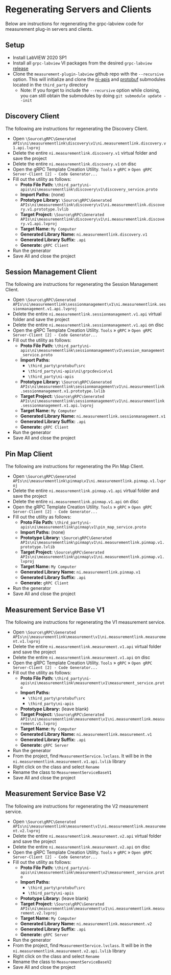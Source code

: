 # Regenerating Servers and Clients

Below are instructions for regenerating the grpc-labview code for measurement plug-in servers and clients.

## Setup

- Install LabVIEW 2020 SP1
- Install all `grpc-labview` VI packages from the desired `grpc-labview` [release](https://github.com/ni/grpc-labview/releases)
- Clone the `measurement-plugin-labview` github repo with the `--recursive` option. This will initialize and clone the [ni-apis](https://github.com/ni/ni-apis) and [protobuf](https://github.com/protocolbuffers/protobuf) submodules located in the `third_party` directory
    - Note: If you forget to include the `--recursive` option while cloning, you can still obtain the submodules by doing `git submodule update --init`

## Discovery Client

The following are instructions for regenerating the Discovery Client.

- Open `\Source\gRPC\Generated APIs\ni\measurementlink\discovery\v1\ni.measurementlink.discovery.v1.api.lvproj`
- Delete the entire `ni.measurementlink.discovery.v1` virtual folder and save the project
- Delete the entire `ni.measurementlink.discovery.v1` on disc
- Open the gRPC Template Creation Utility. `Tools` » `gRPC` » `Open gRPC Server-Client [2] - Code Generator...`
- Fill out the utility as follows:
    - **Proto File Path:** `\third_party\ni-apis\ni\measurementlink\discovery\v1\discovery_service.proto`
    - **Import Paths:** (none)
    - **Prototype Library:** `\Source\gRPC\Generated APIs\ni\measurementlink\discovery\v1\ni.measurementlink.discovery.v1.prototype.lvlib`
    - **Target Project:** `\Source\gRPC\Generated APIs\ni\measurementlink\discovery\v1\ni.measurementlink.discovery.v1.api.lvproj`
    - **Target Name:** `My Computer`
    - **Generated Library Name:** `ni.measurementlink.discovery.v1`
    - **Generated Library Suffix:** `.api`
    - **Generate:** `gRPC Client`
- Run the generator
- Save All and close the project

## Session Management Client

The following are instructions for regenerating the Session Management Client.

- Open `\Source\gRPC\Generated APIs\ni\measurementlink\sessionmanagement\v1\ni.measurementlink.sessionmanagement.v1.api.lvproj`
- Delete the entire `ni.measurementlink.sessionmanagement.v1.api` virtual folder and save the project
- Delete the entire `ni.measurementlink.sessionmanagement.v1.api` on disc
- Open the gRPC Template Creation Utility. `Tools` » `gRPC` » `Open gRPC Server-Client [2] - Code Generator...`
- Fill out the utility as follows:
    - **Proto File Path:** `\third_party\ni-apis\ni\measurementlink\sessionmanagement\v1\session_management_service.proto`
    - **Import Paths:** 
        - `\third_party\protobuf\src`
        - `\third_party\ni-apis\ni\grpcdevice\v1`
        - `\third_party\ni-apis`
    - **Prototype Library:** `\Source\gRPC\Generated APIs\ni\measurementlink\sessionmanagement\v1\ni.measurementlink.sessionmanagement.v1.prototype.lvlib`
    - **Target Project:** `\Source\gRPC\Generated APIs\ni\measurementlink\sessionmanagement\v1\ni.measurementlink.sessionmanagement.v1.api.lvproj`
    - **Target Name:** `My Computer`
    - **Generated Library Name:** `ni.measurementlink.sessionmanagement.v1`
    - **Generated Library Suffix:** `.api`
    - **Generate:** `gRPC Client`
- Run the generator
- Save All and close the project

## Pin Map Client

The following are instructions for regenerating the Pin Map Client.

- Open `\Source\gRPC\Generated APIs\ni\measurementlink\pinmap\v1\ni.measurementlink.pinmap.v1.lvproj`
- Delete the entire `ni.measurementlink.pinmap.v1.api` virtual folder and save the project
- Delete the entire `ni.measurementlink.pinmap.v1.api` on disc
- Open the gRPC Template Creation Utility. `Tools` » `gRPC` » `Open gRPC Server-Client [2] - Code Generator...`
- Fill out the utility as follows:
    - **Proto File Path:** `\third_party\ni-apis\ni\measurementlink\pinmap\v1\pin_map_service.proto`
    - **Import Paths:** (none)
    - **Prototype Library:** `\Source\gRPC\Generated APIs\ni\measurementlink\pinmap\v1\ni.measurementlink.pinmap.v1.prototype.lvlib`
    - **Target Project:** `\Source\gRPC\Generated APIs\ni\measurementlink\pinmap\v1\ni.measurementlink.pinmap.v1.lvproj`
    - **Target Name:** `My Computer`
    - **Generated Library Name:** `ni.measurementlink.pinmap.v1`
    - **Generated Library Suffix:** `.api`
    - **Generate:** `gRPC Client`
- Run the generator
- Save All and close the project

## Measurement Service Base V1

The following are instructions for regenerating the V1 measurement service.

- Open `\Source\gRPC\Generated APIs\ni\measurementlink\measurement\v1\ni.measurementlink.measurement.v1.lvproj`
- Delete the entire `ni.measurementlink.measurement.v1.api` virtual folder and save the project
- Delete the entire `ni.measurementlink.measurement.v1.api` on disc
- Open the gRPC Template Creation Utility. `Tools` » `gRPC` » `Open gRPC Server-Client [2] - Code Generator...`
- Fill out the utility as follows:
    - **Proto File Path:** `\third_party\ni-apis\ni\measurementlink\measurement\v1\measurement_service.proto`
    - **Import Paths:** 
        - `\third_party\protobuf\src`
        - `\third_party\ni-apis`
    - **Prototype Library:** (leave blank)
    - **Target Project:** `\Source\gRPC\Generated APIs\ni\measurementlink\measurement\v1\ni.measurementlink.measurement.v1.lvproj`
    - **Target Name:** `My Computer`
    - **Generated Library Name:** `ni.measurementlink.measurement.v1`
    - **Generated Library Suffix:** `.api`
    - **Generate:** `gRPC Server`
- Run the generator
- From the project, find `MeasurementService.lvclass`. It will be in the `ni.measurementlink.measurement.v1.api.lvlib` library
- Right click on the class and select `Rename`
- Rename the class to `MeasurementServiceBaseV1`
- Save All and close the project

## Measurement Service Base V2

The following are instructions for regenerating the V2 measurement service.

- Open `\Source\gRPC\Generated APIs\ni\measurementlink\measurement\v1\ni.measurementlink.measurement.v2.lvproj`
- Delete the entire `ni.measurementlink.measurement.v2.api` virtual folder and save the project
- Delete the entire `ni.measurementlink.measurement.v2.api` on disc
- Open the gRPC Template Creation Utility. `Tools` » `gRPC` » `Open gRPC Server-Client [2] - Code Generator...`
- Fill out the utility as follows:
    - **Proto File Path:** `\third_party\ni-apis\ni\measurementlink\measurement\v2\measurement_service.proto`
    - **Import Paths:** 
        - `\third_party\protobuf\src`
        - `\third_party\ni-apis`
    - **Prototype Library:** (leave blank)
    - **Target Project:** `\Source\gRPC\Generated APIs\ni\measurementlink\measurement\v1\ni.measurementlink.measurement.v2.lvproj`
    - **Target Name:** `My Computer`
    - **Generated Library Name:** `ni.measurementlink.measurement.v2`
    - **Generated Library Suffix:** `.api`
    - **Generate:** `gRPC Server`
- Run the generator
- From the project, find `MeasurementService.lvclass`. It will be in the `ni.measurementlink.measurement.v2.api.lvlib` library
- Right click on the class and select `Rename`
- Rename the class to `MeasurementServiceBaseV2`
- Save All and close the project
